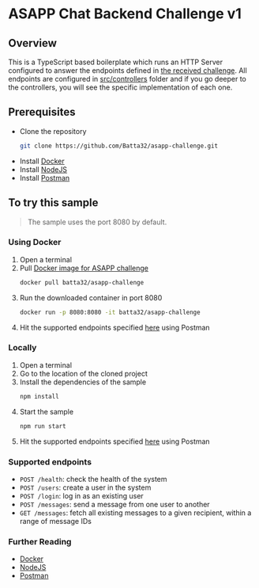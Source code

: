 # ASAPP Chat Backend Challenge v1
## Overview
This is a TypeScript based boilerplate which runs an HTTP Server configured to answer the endpoints defined in 
[the received challenge](https://backend-challenge.asapp.engineering/).
All endpoints are configured in [src/controllers](https://github.com/Batta32/asapp-challenge/tree/master/src/controllers) folder and if you go deeper to the controllers, you will see the specific implementation of each one.

## Prerequisites

- Clone the repository
    ```bash
    git clone https://github.com/Batta32/asapp-challenge.git
    ```
- Install [Docker](https://www.docker.com/products/docker-desktop)
- Install [NodeJS](https://nodejs.org/en/download/)
- Install [Postman](https://www.postman.com/downloads/)

## To try this sample
> The sample uses the port 8080 by default.

### Using Docker
1. Open a terminal
1. Pull [Docker image for ASAPP challenge](https://hub.docker.com/r/batta32/asapp-challenge)
    ```bash
    docker pull batta32/asapp-challenge
    ```
1. Run the downloaded container in port 8080
    ```bash
    docker run -p 8080:8080 -it batta32/asapp-challenge
    ```
1. Hit the supported endpoints specified [here](#supported-endpoints) using Postman

### Locally
1. Open a terminal
1. Go to the location of the cloned project
1. Install the dependencies of the sample
    ```bash
    npm install
    ```
1. Start the sample
    ```bash
    npm run start
    ```
1. Hit the supported endpoints specified [here](#supported-endpoints) using Postman

### Supported endpoints
- `POST /health`: check the health of the system
- `POST /users`: create a user in the system
- `POST /login`: log in as an existing user
- `POST /messages`: send a message from one user to another
- `GET /messages`: fetch all existing messages to a given recipient, within a range of message IDs

### Further Reading
- [Docker](https://www.docker.com/)
- [NodeJS](https://nodejs.org/en/)
- [Postman](https://www.postman.com/)